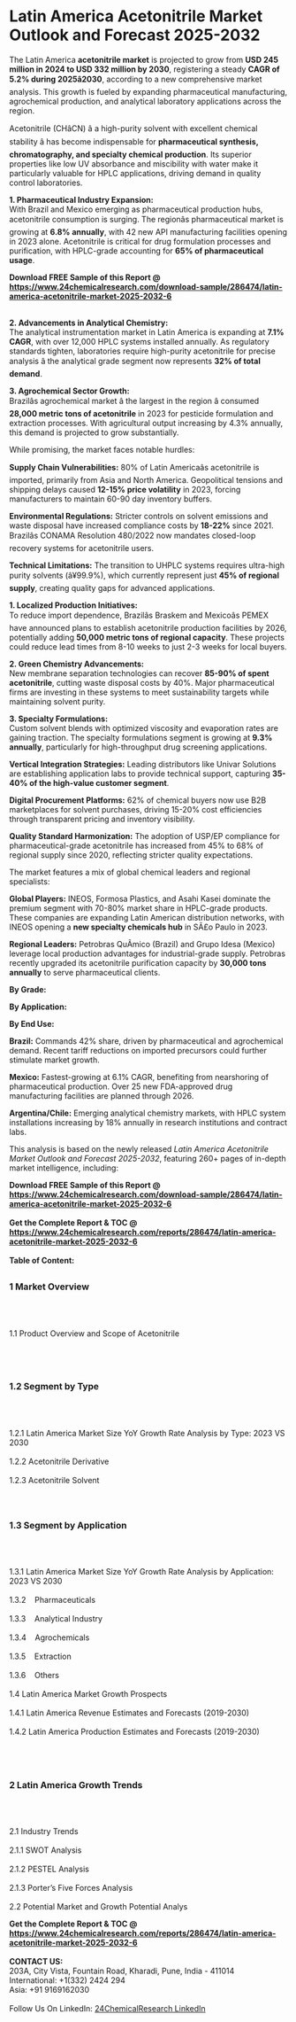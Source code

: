 <h1>Latin America Acetonitrile Market Outlook and Forecast 2025-2032</h1><p>The Latin America <strong>acetonitrile market</strong> is projected to grow from <strong>USD 245 million in 2024 to USD 332 million by 2030</strong>, registering a steady <strong>CAGR of 5.2% during 2025â2030</strong>, according to a new comprehensive market analysis. This growth is fueled by expanding pharmaceutical manufacturing, agrochemical production, and analytical laboratory applications across the region.</p><p>Acetonitrile (CHâCN) â a high-purity solvent with excellent chemical stability â has become indispensable for <strong>pharmaceutical synthesis, chromatography, and specialty chemical production</strong>. Its superior properties like low UV absorbance and miscibility with water make it particularly valuable for HPLC applications, driving demand in quality control laboratories.</p><p><strong>1. Pharmaceutical Industry Expansion:</strong><br>
With Brazil and Mexico emerging as pharmaceutical production hubs, acetonitrile consumption is surging. The regionâs pharmaceutical market is growing at <strong>6.8% annually</strong>, with 42 new API manufacturing facilities opening in 2023 alone. Acetonitrile is critical for drug formulation processes and purification, with HPLC-grade accounting for <strong>65% of pharmaceutical usage</strong>.</p><div><b>Download FREE Sample of this Report @ 
            <a href="https://www.24chemicalresearch.com/download-sample/286474/latin-america-acetonitrile-market-2025-2032-6">
            https://www.24chemicalresearch.com/download-sample/286474/latin-america-acetonitrile-market-2025-2032-6</a></b></div><br><p><strong>2. Advancements in Analytical Chemistry:</strong><br>
The analytical instrumentation market in Latin America is expanding at <strong>7.1% CAGR</strong>, with over 12,000 HPLC systems installed annually. As regulatory standards tighten, laboratories require high-purity acetonitrile for precise analysis â the analytical grade segment now represents <strong>32% of total demand</strong>.</p><p><strong>3. Agrochemical Sector Growth:</strong><br>
Brazilâs agrochemical market â the largest in the region â consumed <strong>28,000 metric tons of acetonitrile</strong> in 2023 for pesticide formulation and extraction processes. With agricultural output increasing by 4.3% annually, this demand is projected to grow substantially.</p><p>While promising, the market faces notable hurdles:</p><p><strong>Supply Chain Vulnerabilities:</strong> 80% of Latin Americaâs acetonitrile is imported, primarily from Asia and North America. Geopolitical tensions and shipping delays caused <strong>12-15% price volatility</strong> in 2023, forcing manufacturers to maintain 60-90 day inventory buffers.</p><p><strong>Environmental Regulations:</strong> Stricter controls on solvent emissions and waste disposal have increased compliance costs by <strong>18-22%</strong> since 2021. Brazilâs CONAMA Resolution 480/2022 now mandates closed-loop recovery systems for acetonitrile users.</p><p><strong>Technical Limitations:</strong> The transition to UHPLC systems requires ultra-high purity solvents (â¥99.9%), which currently represent just <strong>45% of regional supply</strong>, creating quality gaps for advanced applications.</p><p><strong>1. Localized Production Initiatives:</strong><br>
To reduce import dependence, Brazilâs Braskem and Mexicoâs PEMEX have announced plans to establish acetonitrile production facilities by 2026, potentially adding <strong>50,000 metric tons of regional capacity</strong>. These projects could reduce lead times from 8-10 weeks to just 2-3 weeks for local buyers.</p><p><strong>2. Green Chemistry Advancements:</strong><br>
New membrane separation technologies can recover <strong>85-90% of spent acetonitrile</strong>, cutting waste disposal costs by 40%. Major pharmaceutical firms are investing in these systems to meet sustainability targets while maintaining solvent purity.</p><p><strong>3. Specialty Formulations:</strong><br>
Custom solvent blends with optimized viscosity and evaporation rates are gaining traction. The specialty formulations segment is growing at <strong>9.3% annually</strong>, particularly for high-throughput drug screening applications.</p><p><strong>Vertical Integration Strategies:</strong> Leading distributors like Univar Solutions are establishing application labs to provide technical support, capturing <strong>35-40% of the high-value customer segment</strong>.</p><p><strong>Digital Procurement Platforms:</strong> 62% of chemical buyers now use B2B marketplaces for solvent purchases, driving 15-20% cost efficiencies through transparent pricing and inventory visibility.</p><p><strong>Quality Standard Harmonization:</strong> The adoption of USP/EP compliance for pharmaceutical-grade acetonitrile has increased from 45% to 68% of regional supply since 2020, reflecting stricter quality expectations.</p><p>The market features a mix of global chemical leaders and regional specialists:</p><p><strong>Global Players:</strong> INEOS, Formosa Plastics, and Asahi Kasei dominate the premium segment with 70-80% market share in HPLC-grade products. These companies are expanding Latin American distribution networks, with INEOS opening a <strong>new specialty chemicals hub</strong> in SÃ£o Paulo in 2023.</p><p><strong>Regional Leaders:</strong> Petrobras QuÃ­mico (Brazil) and Grupo Idesa (Mexico) leverage local production advantages for industrial-grade supply. Petrobras recently upgraded its acetonitrile purification capacity by <strong>30,000 tons annually</strong> to serve pharmaceutical clients.</p><p><strong>By Grade:</strong></p><p><strong>By Application:</strong></p><p><strong>By End Use:</strong></p><p><strong>Brazil:</strong> Commands 42% share, driven by pharmaceutical and agrochemical demand. Recent tariff reductions on imported precursors could further stimulate market growth.</p><p><strong>Mexico:</strong> Fastest-growing at 6.1% CAGR, benefiting from nearshoring of pharmaceutical production. Over 25 new FDA-approved drug manufacturing facilities are planned through 2026.</p><p><strong>Argentina/Chile:</strong> Emerging analytical chemistry markets, with HPLC system installations increasing by 18% annually in research institutions and contract labs.</p><p>This analysis is based on the newly released <em>Latin America Acetonitrile Market Outlook and Forecast 2025-2032</em>, featuring 260+ pages of in-depth market intelligence, including:</p><div><b>Download FREE Sample of this Report @ 
            <a href="https://www.24chemicalresearch.com/download-sample/286474/latin-america-acetonitrile-market-2025-2032-6">
            https://www.24chemicalresearch.com/download-sample/286474/latin-america-acetonitrile-market-2025-2032-6</a></b></div><br><div><b>Get the Complete Report & TOC @ 
            <a href="https://www.24chemicalresearch.com/reports/286474/latin-america-acetonitrile-market-2025-2032-6">
            https://www.24chemicalresearch.com/reports/286474/latin-america-acetonitrile-market-2025-2032-6</a></b></div><br>
            <b>Table of Content:</b><p><h2><span style="font-size:16px"><strong>1 Market Overview&nbsp;&nbsp; &nbsp;</strong></span></h2><br />
<br />
<p>1.1 Product Overview and Scope of Acetonitrile&nbsp;</p><br />
<br />
<h2><strong><span style="font-size:16px">1.2 Segment by Type&nbsp;&nbsp; &nbsp;</span></strong></h2><br />
<br />
<p>1.2.1 Latin America Market Size YoY Growth Rate Analysis by Type: 2023 VS 2030&nbsp;&nbsp; &nbsp;<br /><br />
1.2.2 Acetonitrile Derivative&nbsp;&nbsp; &nbsp;<br /><br />
1.2.3 Acetonitrile Solvent<br /><br />
<br />
<h2><span style="font-size:16px"><strong>1.3 Segment by Application&nbsp;&nbsp;</strong></span></h2><br />
<br />
<p>1.3.1 Latin America Market Size YoY Growth Rate Analysis by Application: 2023 VS 2030&nbsp;&nbsp; &nbsp;<br /><br />
1.3.2&nbsp;&nbsp; &nbsp;Pharmaceuticals<br /><br />
1.3.3&nbsp;&nbsp; &nbsp;Analytical Industry<br /><br />
1.3.4&nbsp;&nbsp; &nbsp;Agrochemicals<br /><br />
1.3.5&nbsp;&nbsp; &nbsp;Extraction<br /><br />
1.3.6&nbsp;&nbsp; &nbsp;Others<br /><br />
1.4 Latin America Market Growth Prospects&nbsp;&nbsp; &nbsp;<br /><br />
1.4.1 Latin America Revenue Estimates and Forecasts (2019-2030)&nbsp;&nbsp; &nbsp;<br /><br />
1.4.2 Latin America Production Estimates and Forecasts (2019-2030)&nbsp;&nbsp;</p><br />
<br />
<h2><span style="font-size:16px"><strong>2 Latin America Growth Trends&nbsp;&nbsp; &nbsp;</strong></span></h2><br />
<br />
<p>2.1 Industry Trends&nbsp;&nbsp; &nbsp;<br /><br />
2.1.1 SWOT Analysis&nbsp;&nbsp; &nbsp;<br /><br />
2.1.2 PESTEL Analysis&nbsp;&nbsp; &nbsp;<br /><br />
2.1.3 Porter&rsquo;s Five Forces Analysis&nbsp;&nbsp; &nbsp;<br /><br />
2.2 Potential Market and Growth Potential Analys</p><div><b>Get the Complete Report & TOC @ 
            <a href="https://www.24chemicalresearch.com/reports/286474/latin-america-acetonitrile-market-2025-2032-6">
            https://www.24chemicalresearch.com/reports/286474/latin-america-acetonitrile-market-2025-2032-6</a></b></div><br><b>CONTACT US:</b><br>
            203A, City Vista, Fountain Road, Kharadi, Pune, India - 411014<br>
            International: +1(332) 2424 294<br>
            Asia: +91 9169162030 <br><br>
            Follow Us On LinkedIn: <a href="https://www.linkedin.com/company/24chemicalresearch/">24ChemicalResearch LinkedIn</a>